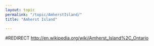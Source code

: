 ```yaml
---
layout: topic
permalink: "/topic/AmherstIsland/"
title: "Amherst Island"

---
```


#REDIRECT http://en.wikipedia.org/wiki/Amherst_Island%2C_Ontario
